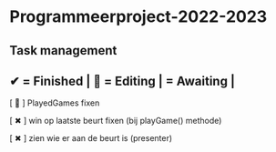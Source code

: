 # Programmeerproject-2022-2023

Task management
---------------
✔ = Finished |
📝 = Editing  |
 = Awaiting |
---------------

[ 📝 ] PlayedGames fixen

[ ✖ ] win op laatste beurt fixen (bij playGame() methode)

[ ✖ ] zien wie er aan de beurt is (presenter)
